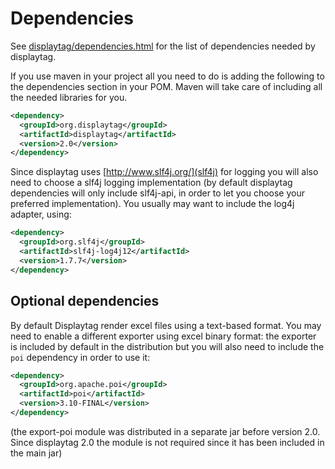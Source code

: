 # Dependencies

See [displaytag/dependencies.html](displaytagdependencies.html) for the
list of dependencies needed by displaytag.

If you use maven in your project all you need to do is adding the
following to the dependencies section in your POM. Maven will take care
of including all the needed libraries for you.

```xml
<dependency>
  <groupId>org.displaytag</groupId>
  <artifactId>displaytag</artifactId>
  <version>2.0</version>
</dependency>
```

Since displaytag uses [http://www.slf4j.org/](slf4j) for logging you will
also need to choose a slf4j logging implementation (by default displaytag dependencies
will only include slf4j-api, in order to let you choose your preferred implementation).
You usually may want to include the log4j adapter, using:

```xml
<dependency>
  <groupId>org.slf4j</groupId>
  <artifactId>slf4j-log4j12</artifactId>
  <version>1.7.7</version>
</dependency>
```

## Optional dependencies

By default Displaytag render excel files using a text-based format. You may need to enable a different exporter
using excel binary format: the exporter is included by default in the distribution but you will also need to include
the `poi` dependency in order to use it:

```xml
<dependency>
  <groupId>org.apache.poi</groupId>
  <artifactId>poi</artifactId>
  <version>3.10-FINAL</version>
</dependency>
```

(the export-poi module was distributed in a separate jar before version 2.0. Since displaytag 2.0 the module is not
required since it has been included in the main jar)

